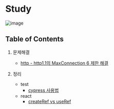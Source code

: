 # Study

![image](https://user-images.githubusercontent.com/43377349/220915515-5abc9718-a90e-4d67-a407-f10c79446809.png)

## Table of Contents

1. 문제해결

   - [http - http1.1의 MaxConnection 6 제한 해결](문제해결/http1.1의%20MaxConnection%206%20제한%20해결.md)

2. 정리
   - test
     - [cypress 사용법](정리/test/cypress/E2E-Test-1.md)
   - react
     - [createRef vs useRef](정리/react/createRef%20vs%20useRef.md)
